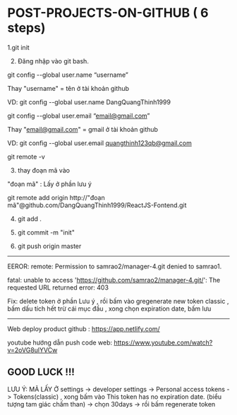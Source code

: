 # POST-PROJECTS-ON-GITHUB ( 6 steps)


1.git init

2. Đăng nhập vào git bash.

git config --global user.name “username”

Thay "username"  = tên ở tài khoản github

VD: git config --global user.name DangQuangThinh1999

git config --global user.email “email@gmail.com”

Thay "email@gmail.com"  = gmail ở tài khoản github

VD: git config --global user.email quangthinh123qb@gmail.com

git remote -v      

3. thay đoạn mã vào 

"đoạn mã" : Lấy ở phần lưu ý 

git remote add origin http://"đoạn mã"@github.com/DangQuangThinh1999/ReactJS-Fontend.git

4. git add .

5. git commit -m "init"

6. git push origin master 

------------------------------------------------
EEROR: remote: Permission to samrao2/manager-4.git denied to samrao1.

fatal: unable to access 'https://github.com/samrao2/manager-4.git/': The requested URL returned error: 403

Fix: delete token ở phần Lưu ý , rồi bấm vào gregenerate new token classic , bấm dấu tích hết trừ cái mục đầu , xong chọn expiration date, bấm lưu  

----------------------------------------------
Web deploy product github : https://app.netlify.com/

youtube hướng dẫn push code web: https://www.youtube.com/watch?v=2oVG8ulYVCw

GOOD LUCK !!! 
--------------------------------------------------------------------------------------------------------------------


LƯU Ý: MÃ LẤY Ở settings -> developer settings -> Personal access tokens -> Tokens(classic) , xong bấm vào This token has no expiration date. (biểu tượng tam giác chấm than) -> chọn 30days -> rồi bấm regenerate token 
